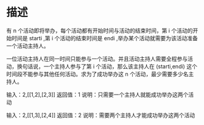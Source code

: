 # 描述

有 n 个活动即将举办，每个活动都有开始时间与活动的结束时间，第 i 个活动的开始时间是 starti ,第 i 个活动的结束时间是 endi ,举办某个活动就需要为该活动准备一个活动主持人。

一位活动主持人在同一时间只能参与一个活动。并且活动主持人需要全程参与活动，换句话说，一个主持人参与了第 i 个活动，那么该主持人在 (starti,endi) 这个时间段不能参与其他任何活动。求为了成功举办这 n 个活动，最少需要多少名主持人。

输入：2,[[1,2],[2,3]]
返回值：1
说明：只需要一个主持人就能成功举办这两个活动

输入：2,[[1,3],[2,4]]
返回值：2
说明：需要两个主持人才能成功举办这两个活动